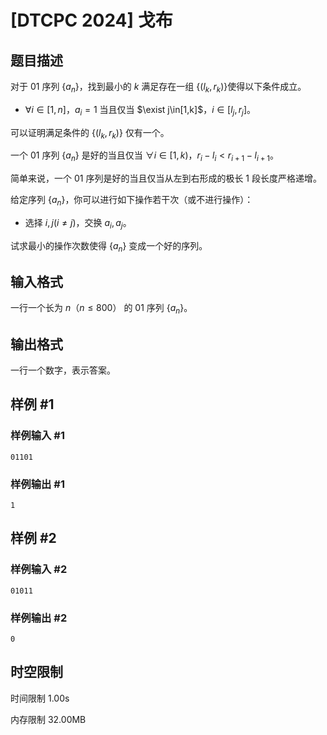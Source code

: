 # [DTCPC 2024] 戈布

## 题目描述

对于 $01$ 序列 $\{a_n\}$，找到最小的 $k$ 满足存在一组 $\{(l_k,r_k)\}$使得以下条件成立。

- $\forall i\in[1,n]$，$a_i=1$ 当且仅当 $\exist  j\in[1,k]$，$i\in[l_j,r_j]$。

可以证明满足条件的 $\{(l_k,r_k)\}$ 仅有一个。

一个 $01$ 序列 $\{a_n\}$ 是好的当且仅当 $\forall i\in[1,k)$，$r_i-l_i<r_{i+1}-l_{i+1}$。

简单来说，一个 $01$ 序列是好的当且仅当从左到右形成的极长 $1$ 段长度严格递增。

给定序列 $\{a_n\}$，你可以进行如下操作若干次（或不进行操作）：

- 选择 $i,j$$(i\ne j)$，交换 $a_i,a_j$。

试求最小的操作次数使得 $\{a_n\}$ 变成一个好的序列。

## 输入格式

一行一个长为 $n$（$n\leq 800$） 的 $01$ 序列 $\{a_n\}$。

## 输出格式

一行一个数字，表示答案。

## 样例 #1

### 样例输入 #1

```
01101
```

### 样例输出 #1

```
1
```

## 样例 #2

### 样例输入 #2

```
01011
```

### 样例输出 #2

```
0
```

## 时空限制



时间限制
1.00s

内存限制
32.00MB